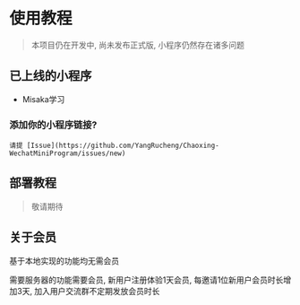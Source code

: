 # 使用教程

> 本项目仍在开发中, 尚未发布正式版, 小程序仍然存在诸多问题

## 已上线的小程序

+ Misaka学习

### 添加你的小程序链接?

    请提 [Issue](https://github.com/YangRucheng/Chaoxing-WechatMiniProgram/issues/new)

## 部署教程

> 敬请期待

## 关于会员

基于本地实现的功能均无需会员

需要服务器的功能需要会员, 新用户注册体验1天会员, 每邀请1位新用户会员时长增加3天, 加入用户交流群不定期发放会员时长
